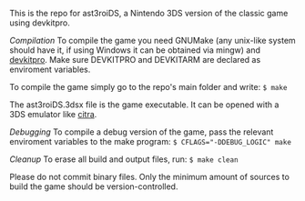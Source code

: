 This is the repo for ast3roiDS, a Nintendo 3DS version of the classic game using devkitpro.

*Compilation*
To compile the game you need GNUMake (any unix-like 
system should have it, if using Windows it can be obtained via mingw) and [devkitpro](https://devkitpro.org/wiki/Getting_Started). Make sure DEVKITPRO and DEVKITARM are declared as enviroment variables.

To compile the game simply go to the repo's main folder and write:
`$ make`

The ast3roiDS.3dsx file is the game executable. It can be opened with a 3DS emulator like [citra](https://citra-emu.org/download/).

*Debugging*
To compile a debug version of the game, pass the relevant enviroment variables to the make program:
`$ CFLAGS="-DDEBUG_LOGIC" make`

*Cleanup*
To erase all build and output files, run:
`$ make clean`

Please do not commit binary files. Only the minimum amount of sources to build the game should be version-controlled.

